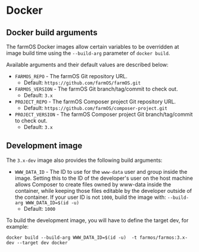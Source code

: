 # Docker

## Docker build arguments

The farmOS Docker images allow certain variables to be overridden at
image build time using the `--build-arg` parameter of `docker build`.

Available arguments and their default values are described below:

- `FARMOS_REPO` - The farmOS Git repository URL.
    - Default: `https://github.com/farmOS/farmOS.git`
- `FARMOS_VERSION` - The farmOS Git branch/tag/commit to check out.
    - Default: `3.x`
- `PROJECT_REPO` - The farmOS Composer project Git repository URL.
    - Default: `https://github.com/farmOS/composer-project.git`
- `PROJECT_VERSION` - The farmOS Composer project Git branch/tag/commit to
  check out.
    - Default: `3.x`

## Development image

The `3.x-dev` image also provides the following build arguments:

- `WWW_DATA_ID` - The ID to use for the `www-data` user and group inside the
   image. Setting this to the ID of the developer's user on the host machine
   allows Composer to create files owned by www-data inside the container,
   while keeping those files editable by the developer outside of the
   container. If your user ID is not `1000`, build the image with:
   `--build-arg WWW_DATA_ID=$(id -u)`
    - Default: `1000`

To build the development image, you will have to define the target dev,
for example:

`docker build --build-arg WWW_DATA_ID=$(id -u)  -t farmos/farmos:3.x-dev --target dev docker`
